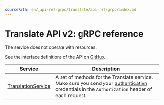 ```yaml
---
sourcePath: en/_api-ref-grpc/translate/api-ref/grpc/index.md
---
```

# Translate API v2: gRPC reference
The service does not operate with resources.

See the interface definitions of the API on [GitHub](https://github.com/yandex-cloud/cloudapi).

Service | Description
--- | ---
[TranslationService](./translation_service.md) | A set of methods for the Translate service. <br>Make sure you send your [authentication](/docs/translate/api-ref/authentication) credentials in the `Authorization` header of each request.
